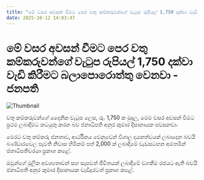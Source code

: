 ```yaml
---
title: "මේ වසර අවසන් වීමට පෙර වතු කම්කරුවන්ගේ වැටුප රුපියල් 1,750 දක්වා වැඩි කිරීමට බලාපොරොත්තු වෙනවා - ජනපති"
date: 2025-10-12 14:03:47
---
```


# මේ වසර අවසන් වීමට පෙර වතු කම්කරුවන්ගේ වැටුප රුපියල් 1,750 දක්වා වැඩි කිරීමට බලාපොරොත්තු වෙනවා - ජනපති

![Thumbnail](https://helakuru.sgp1.cdn.digitaloceanspaces.com/esana/images/lib/tea-archived.jpg)

වතු කම්කරුවන්ගේ දෛනික වැටුප ලෙස, රු. 1,750 ක මුදල, මෙම වසර අවසන් වීමට ප්‍රථම ලබාදීමට කටයුතු කරන බව ජනාධිපති අනුර කුමාර දිසානායක පවසනවා.

මෙරට වතු කම්කරු ජනතාව, ආර්ථිකය වෙනුවෙන් විශාල දායකත්වයක් ලබාදෙන බවයි බණ්ඩාරවෙල පැවති නිවාස හිමිකම් පත් 2,000 ක් ලබාදීමේ වැඩසටහන අමතමින් ජනාධිපතිවරයා ප්‍රකාශ කළේ.

ඔවුන්ගේ මූලික අවශ්‍යතාවන් සහ සැපවත් ජීවිතයක් ලබාදීමේ වගකීම රජයට ඇති බවයි ජනාධිපති අනුර කුමාර දිසානායක වැඩිදුරටත් ප්‍රකාශ කළේ.

